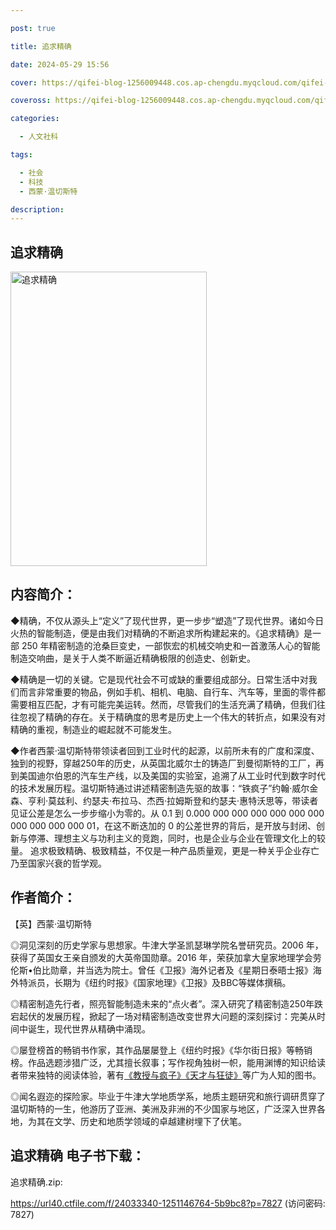 ```yaml
---

post: true

title: 追求精确

date: 2024-05-29 15:56

cover: https://qifei-blog-1256009448.cos.ap-chengdu.myqcloud.com/qifei-blog/657a492bc458853aefb7d4c1.jpg

coveross: https://qifei-blog-1256009448.cos.ap-chengdu.myqcloud.com/qifei-blog/657a492bc458853aefb7d4c1.jpg

categories:

  - 人文社科

tags:

  - 社会
  - 科技
  - 西蒙·温切斯特

description:
---
```


## 追求精确
<img alt="追求精确 " class="aligncenter loaded" data-was-processed="true" decoding="async" fetchpriority="high" height="471" src="https://qifei-blog-1256009448.cos.ap-chengdu.myqcloud.com/qifei-blog/657a492bc458853aefb7d4c1.jpg " style="cursor: zoom-in;" width="314"/>

## 内容简介：

◆精确，不仅从源头上“定义”了现代世界，更一步步“塑造”了现代世界。诸如今日火热的智能制造，便是由我们对精确的不断追求所构建起来的。《追求精确》是一部 250 年精密制造的沧桑巨变史，一部恢宏的机械交响史和一首激荡人心的智能制造交响曲，是关于人类不断逼近精确极限的创造史、创新史。

◆精确是一切的关键。它是现代社会不可或缺的重要组成部分。日常生活中对我们而言非常重要的物品，例如手机、相机、电脑、自行车、汽车等，里面的零件都需要相互匹配，才有可能完美运转。然而，尽管我们的生活充满了精确，但我们往往忽视了精确的存在。关于精确度的思考是历史上一个伟大的转折点，如果没有对精确的重视，制造业的崛起就不可能发生。

◆作者西蒙·温切斯特带领读者回到工业时代的起源，以前所未有的广度和深度、独到的视野，穿越250年的历史，从英国北威尔士的铸造厂到曼彻斯特的工厂，再到美国迪尔伯恩的汽车生产线，以及美国的实验室，追溯了从工业时代到数字时代的技术发展历程。温切斯特通过讲述精密制造先驱的故事：“铁疯子”约翰·威尔金森、亨利·莫兹利、约瑟夫·布拉马、杰西·拉姆斯登和约瑟夫·惠特沃思等，带读者见证公差是怎么一步步缩小为零的。从 0.1 到 0.000 000 000 000 000 000 000 000 000 000 000 01，在这不断迭加的 0 的公差世界的背后，是开放与封闭、创新与停滞、理想主义与功利主义的竞跑，同时，也是企业与企业在管理文化上的较量。 追求极致精确、极致精益，不仅是一种产品质量观，更是一种关乎企业存亡乃至国家兴衰的哲学观。

## 作者简介：

【英】西蒙·温切斯特

◎洞见深刻的历史学家与思想家。牛津大学圣凯瑟琳学院名誉研究员。2006 年，获得了英国女王亲自颁发的大英帝国勋章。2016 年，荣获加拿大皇家地理学会劳伦斯•伯比勋章，并当选为院士。曾任《卫报》海外记者及《星期日泰晤士报》海外特派员，长期为《纽约时报》《国家地理》《卫报》及BBC等媒体撰稿。

◎精密制造先行者，照亮智能制造未来的“点火者”。深入研究了精密制造250年跌宕起伏的发展历程，掀起了一场对精密制造改变世界大问题的深刻探讨：完美从时间中诞生，现代世界从精确中涌现。

◎屡登榜首的畅销书作家，其作品屡屡登上《纽约时报》《华尔街日报》等畅销榜。作品选题涉猎广泛，尤其擅长叙事；写作视角独树一帜，能用渊博的知识给读者带来独特的阅读体验，著有<a href="https://www.huibooks.com/17605.html">《教授与疯子》</a><a href="https://www.huibooks.com/8471.html">《天才与狂徒》</a>等广为人知的图书。

◎闻名遐迩的探险家。毕业于牛津大学地质学系，地质主题研究和旅行调研贯穿了温切斯特的一生，他游历了亚洲、美洲及非洲的不少国家与地区，广泛深入世界各地，为其在文学、历史和地质学领域的卓越建树埋下了伏笔。

## 追求精确 电子书下载：

追求精确.zip: 

https://url40.ctfile.com/f/24033340-1251146764-5b9bc8?p=7827 (访问密码: 7827)
